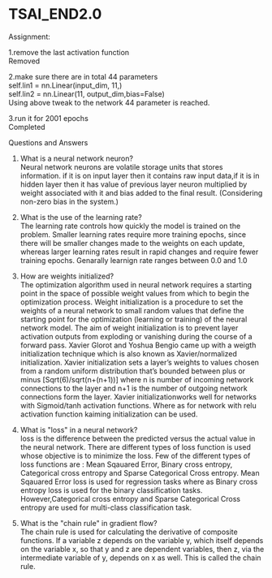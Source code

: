 # TSAI_END2.0

Assignment:

1.remove the last activation function<br>
 Removed

2.make sure there are in total 44 parameters<br>
self.lin1 = nn.Linear(input_dim, 11,)<br>
self.lin2 = nn.Linear(11, output_dim,bias=False)<br>
Using above tweak to the network 44 parameter is reached.

3.run it for 2001 epochs<br>
Completed

Questions and Answers

1. What is a neural network neuron?<br>
 Neural network neurons are volatile storage units that stores information.
if it is on input layer then it contains raw input data,if it is in hidden layer
then it has value of previous layer neuron multiplied by weight associated with it and bias added to the final result.
(Considering non-zero bias in the system.)

2. What is the use of the learning rate?<br>
The learning rate controls how quickly the model is trained on the problem. 
Smaller learning rates require more training epochs, since there will be smaller changes made to the weights on each update, 
whereas larger learning rates result in rapid changes and require fewer training epochs.
Genarally learnign rate ranges between 0.0 and 1.0


3. How are weights initialized?<br>
The optimization algorithm used in neural network requires a starting point in the space of possible weight values from which to begin the optimization process. 
Weight initialization is a procedure to set the weights of a neural network to small random values that define the starting point
for the optimization (learning or training) of the neural network model. 
The aim of weight initialization is to prevent layer activation outputs from exploding or vanishing during the course of a forward pass.
Xavier Glorot and Yoshua Bengio came up with a weigth initialization technique which is also known as Xavier/normalized initialization.
Xavier initialization sets a layer’s weights to values chosen from a random uniform distribution that’s bounded between
plus or minus [Sqrt(6)/sqrt(n+(n+1))] where n is number of incoming network connections to the layer and n+1 is the number of outgoing network connections form the layer.
Xavier initializationworks well for networks with Sigmoid/tanh activation functions.
Where as for network with relu activation function kaiming initialization can be used.

4. What is "loss" in a neural network?<br>
loss is the difference between the predicted versus the actual value in the neural network.
There are different types of loss function is used whose objective is to minimize the loss.
Few of the different types of loss functions are :
Mean Sqauared Error,
Binary cross entropy,
Categorical cross entropy and
Sparse Categorical Cross entropy. 
Mean Sqauared Error loss is used for regression tasks where as Binary cross entropy loss is used for the binary classification tasks.
However,Categorical cross entropy and Sparse Categorical Cross entropy are used for multi-class classification task.

5. What is the "chain rule" in gradient flow?<br>
The chain rule is used for calculating the derivative of composite functions.
If a variable z depends on the variable y, which itself depends on the variable x, so that y and z are dependent variables, then z,
via the intermediate variable of y, depends on x as well. This is called the chain rule.
